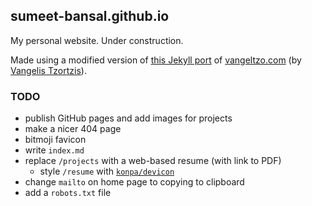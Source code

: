 ## sumeet-bansal.github.io

My personal website. Under construction.

Made using a modified version of [this Jekyll port](https://github.com/TaylanTatli/Halve) of [vangeltzo.com](http://vangeltzo.com/) (by [Vangelis Tzortzis](https://github.com/srekoble)).

### TODO
+ publish GitHub pages and add images for projects
+ make a nicer 404 page
+ bitmoji favicon
+ write `index.md`
+ replace `/projects` with a web-based resume (with link to PDF)
	+ style `/resume` with [`konpa/devicon`](https://konpa.github.io/devicon/)
+ change `mailto` on home page to copying to clipboard
+ add a `robots.txt` file
